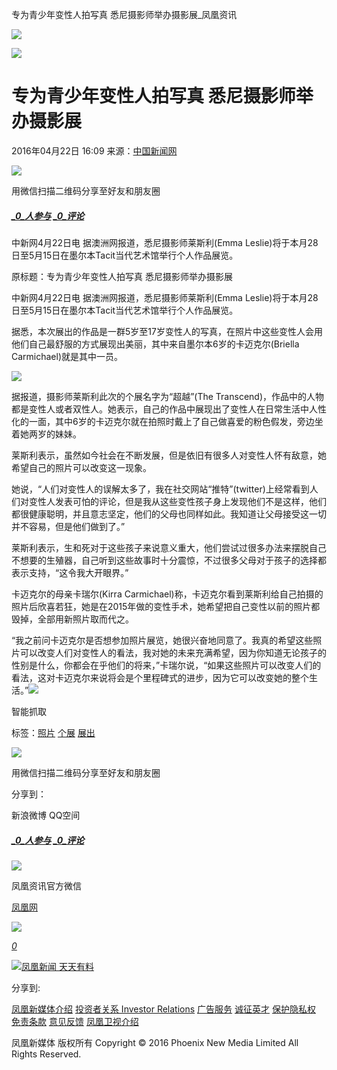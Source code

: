 专为青少年变性人拍写真 悉尼摄影师举办摄影展\_凤凰资讯

![](https://dolphin.deliver.ifeng.com/c?z=ifeng&la=0&si=2&ci=23&cg=22&c=29&or=232&l=728&bg=728&b=726&u=https://y0.ifengimg.com/34c4a1d78882290c/2012/0528/1x1.gif)

![](http://y3.ifengimg.com/a/2016/0414/ab605e5e0631dd6size71_w300_h300.jpg)

# 专为青少年变性人拍写真 悉尼摄影师举办摄影展

2016年04月22日 16:09 来源：[中国新闻网](http://www.chinanews.com/gj/2016/04-22/7844610.shtml)

![](http://h2.ifengimg.com/0f56ee67a4c375c2/2013/1106/indeccode.png)

用微信扫描二维码分享至好友和朋友圈

##### [_0_人参与](http://gentie.ifeng.com/view.html?docUrl=http%3A%2F%2Fnews.ifeng.com%2Fa%2F20160422%2F48552699_0.shtml&docName=%E4%B8%93%E4%B8%BA%E9%9D%92%E5%B0%91%E5%B9%B4%E5%8F%98%E6%80%A7%E4%BA%BA%E6%8B%8D%E5%86%99%E7%9C%9F%20%E6%82%89%E5%B0%BC%E6%91%84%E5%BD%B1%E5%B8%88%E4%B8%BE%E5%8A%9E%E6%91%84%E5%BD%B1%E5%B1%95&skey=ab9b89&pcUrl=http%3A%2F%2Fnews.ifeng.com%2Fa%2F20160422%2F48552699_0.shtml) [_0_评论](http://gentie.ifeng.com/view.html?docUrl=http%3A%2F%2Fnews.ifeng.com%2Fa%2F20160422%2F48552699_0.shtml&docName=%E4%B8%93%E4%B8%BA%E9%9D%92%E5%B0%91%E5%B9%B4%E5%8F%98%E6%80%A7%E4%BA%BA%E6%8B%8D%E5%86%99%E7%9C%9F%20%E6%82%89%E5%B0%BC%E6%91%84%E5%BD%B1%E5%B8%88%E4%B8%BE%E5%8A%9E%E6%91%84%E5%BD%B1%E5%B1%95&skey=ab9b89&pcUrl=http%3A%2F%2Fnews.ifeng.com%2Fa%2F20160422%2F48552699_0.shtml)

中新网4月22日电 据澳洲网报道，悉尼摄影师莱斯利(Emma Leslie)将于本月28日至5月15日在墨尔本Tacit当代艺术馆举行个人作品展览。

原标题：专为青少年变性人拍写真 悉尼摄影师举办摄影展

中新网4月22日电 据澳洲网报道，悉尼摄影师莱斯利(Emma Leslie)将于本月28日至5月15日在墨尔本Tacit当代艺术馆举行个人作品展览。

据悉，本次展出的作品是一群5岁至17岁变性人的写真，在照片中这些变性人会用他们自己最舒服的方式展现出美丽，其中来自墨尔本6岁的卡迈克尔(Briella Carmichael)就是其中一员。

![](http://y3.ifengimg.com/cmpp/2016/04/22/16/18e74c34-0fa0-4b07-b727-c5ce73b1b82a_size59_w500_h282.jpg)

据报道，摄影师莱斯利此次的个展名字为“超越”(The Transcend)，作品中的人物都是变性人或者双性人。她表示，自己的作品中展现出了变性人在日常生活中人性化的一面，其中6岁的卡迈克尔就在拍照时戴上了自己做喜爱的粉色假发，旁边坐着她两岁的妹妹。

莱斯利表示，虽然如今社会在不断发展，但是依旧有很多人对变性人怀有敌意，她希望自己的照片可以改变这一现象。

她说，“人们对变性人的误解太多了，我在社交网站“推特”(twitter)上经常看到人们对变性人发表可怕的评论，但是我从这些变性孩子身上发现他们不是这样，他们都很健康聪明，并且意志坚定，他们的父母也同样如此。我知道让父母接受这一切并不容易，但是他们做到了。”

莱斯利表示，生和死对于这些孩子来说意义重大，他们尝试过很多办法来摆脱自己不想要的生殖器，自己听到这些故事时十分震惊，不过很多父母对于孩子的选择都表示支持，“这令我大开眼界。”

卡迈克尔的母亲卡瑞尔(Kirra Carmichael)称，卡迈克尔看到莱斯利给自己拍摄的照片后欣喜若狂，她是在2015年做的变性手术，她希望把自己变性以前的照片都毁掉，全部用新照片取而代之。

“我之前问卡迈克尔是否想参加照片展览，她很兴奋地同意了。我真的希望这些照片可以改变人们对变性人的看法，我对她的未来充满希望，因为你知道无论孩子的性别是什么，你都会在乎他们的将来，”卡瑞尔说，“如果这些照片可以改变人们的看法，这对卡迈克尔来说将会是个里程碑式的进步，因为它可以改变她的整个生活。”[![](http://y2.ifengimg.com/a/2015/0708/icon_logo.gif)](http://www.ifeng.com/)

智能抓取

标签：[照片](http://search.ifeng.com/sofeng/search.action?c=1&q=%E7%85%A7%E7%89%87) [个展](http://search.ifeng.com/sofeng/search.action?c=1&q=%E4%B8%AA%E5%B1%95) [展出](http://search.ifeng.com/sofeng/search.action?c=1&q=%E5%B1%95%E5%87%BA)

![](http://h2.ifengimg.com/0f56ee67a4c375c2/2013/1106/indeccode.png)

用微信扫描二维码分享至好友和朋友圈

分享到：

新浪微博 QQ空间

##### [_0_人参与](http://gentie.ifeng.com/view.html?docUrl=http%3A%2F%2Fnews.ifeng.com%2Fa%2F20160422%2F48552699_0.shtml&docName=%E4%B8%93%E4%B8%BA%E9%9D%92%E5%B0%91%E5%B9%B4%E5%8F%98%E6%80%A7%E4%BA%BA%E6%8B%8D%E5%86%99%E7%9C%9F%20%E6%82%89%E5%B0%BC%E6%91%84%E5%BD%B1%E5%B8%88%E4%B8%BE%E5%8A%9E%E6%91%84%E5%BD%B1%E5%B1%95&skey=ab9b89&pcUrl=http%3A%2F%2Fnews.ifeng.com%2Fa%2F20160422%2F48552699_0.shtml) [_0_评论](http://gentie.ifeng.com/view.html?docUrl=http%3A%2F%2Fnews.ifeng.com%2Fa%2F20160422%2F48552699_0.shtml&docName=%E4%B8%93%E4%B8%BA%E9%9D%92%E5%B0%91%E5%B9%B4%E5%8F%98%E6%80%A7%E4%BA%BA%E6%8B%8D%E5%86%99%E7%9C%9F%20%E6%82%89%E5%B0%BC%E6%91%84%E5%BD%B1%E5%B8%88%E4%B8%BE%E5%8A%9E%E6%91%84%E5%BD%B1%E5%B1%95&skey=ab9b89&pcUrl=http%3A%2F%2Fnews.ifeng.com%2Fa%2F20160422%2F48552699_0.shtml)

![](http://d.ifengimg.com/w80_h80_nocache/y0.ifengimg.com/e01ed39fc2da5d4a/2013/1107/00092ec33d1b6502592a18584daddf3e.jpg)

凤凰资讯官方微信

[凤凰网](http://weibo.com/phoenixnewmedia "凤凰网")

![](http://y2.ifengimg.com/ifengimcp/pic/20150902/3677f2773fd79f12b079_size1_w35_h15.png)

[_0_](javascript:void\(0\);)

[![凤凰新闻 天天有料](//y3.ifengimg.com/a/2015/0130/b3e486531275e3b.JPG)](http://api.3g.ifeng.com/ifengtg?adid=11345)

分享到:

[凤凰新媒体介绍](http://www.ifeng.com/corp/about/intro/) [投资者关系 Investor Relations](http://ir.ifeng.com/) [广告服务](http://biz.ifeng.com/) [诚征英才](http://career.ifeng.com/) [保护隐私权](http://www.ifeng.com/corp/privacy/) [免责条款](http://www.ifeng.com/corp/exemption/) [意见反馈](http://www.ifeng.com/corp/feedback/) [凤凰卫视介绍](http://phtv.ifeng.com/intro/)

凤凰新媒体 版权所有 Copyright © 2016 Phoenix New Media Limited All Rights Reserved.